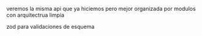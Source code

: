 veremos la misma api que ya hiciemos pero mejor organizada por modulos con arquitectrua limpia

zod para validaciones de esquema
